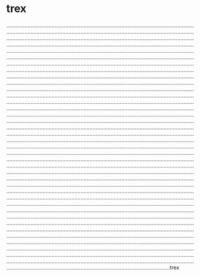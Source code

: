 # trex
....................................................................................................................................................................................................................................................................................................................................................................................................................................................................................................................................................................................................................................................................................................................................................................................................................................................................................................................................................................................................................................................................................................................................................................................................................................................................................................................................................................................................................................................................................................................................................................................................................................................................................................................................................................................................................................................................................................................................................................................................................................................................................................................................................................................................................................................................................................................................................................................................................................................................................................................................................................................................................................................................................................................................................................................................................................................................................................................................................................................................................................................................................................................................................................................................................................................................................................................................................................................................................................................................................................................................................................................................................................................................................................................................................................................................................................................................................................................................................................................................................................................................................................................................................................................................................................................................................................................................................................................................................................................................................................................................................................................................................................................................................................................................................................................................................................................................................................................................................................................................................trex
